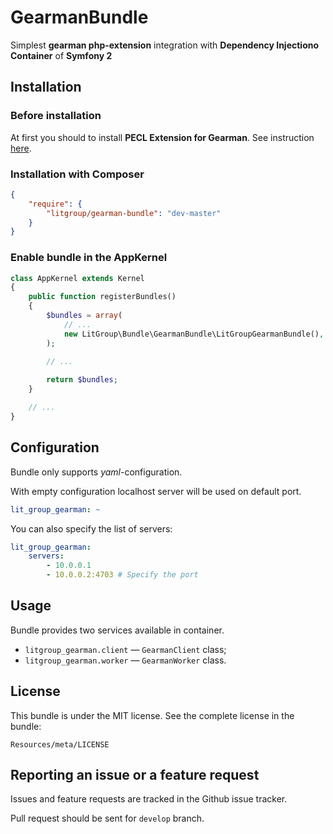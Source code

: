 GearmanBundle
=============

Simplest __gearman php-extension__ integration with __Dependency Injectiono Container__ of __Symfony 2__

Installation
------------

### Before installation
At first you should to install __PECL Extension for Gearman__.
See instruction [here][1].

### Installation with Composer

```json
{
    "require": {
        "litgroup/gearman-bundle": "dev-master"
    }
}
```

### Enable bundle in the AppKernel

```php
class AppKernel extends Kernel
{
    public function registerBundles()
    {
        $bundles = array(
            // ...
            new LitGroup\Bundle\GearmanBundle\LitGroupGearmanBundle(),
        );

        // ...
        
        return $bundles;
    }

    // ...
}
```

Configuration
-------------

Bundle only supports _yaml_-configuration.

With empty configuration localhost server will be used on default port.

```yaml
lit_group_gearman: ~
```

You can also specify the list of servers:
```yaml
lit_group_gearman:
    servers:
        - 10.0.0.1
        - 10.0.0.2:4703 # Specify the port
```

Usage
-----
Bundle provides two services available in container.

 - `litgroup_gearman.client` — `GearmanClient` class;
 - `litgroup_gearman.worker` — `GearmanWorker` class.


License
-------
This bundle is under the MIT license. See the complete license in the bundle:

```
Resources/meta/LICENSE
```

Reporting an issue or a feature request
---------------------------------------
Issues and feature requests are tracked in the Github issue tracker.

Pull request should be sent for `develop` branch.

[1]: http://www.php.net/manual/en/book.gearman.php